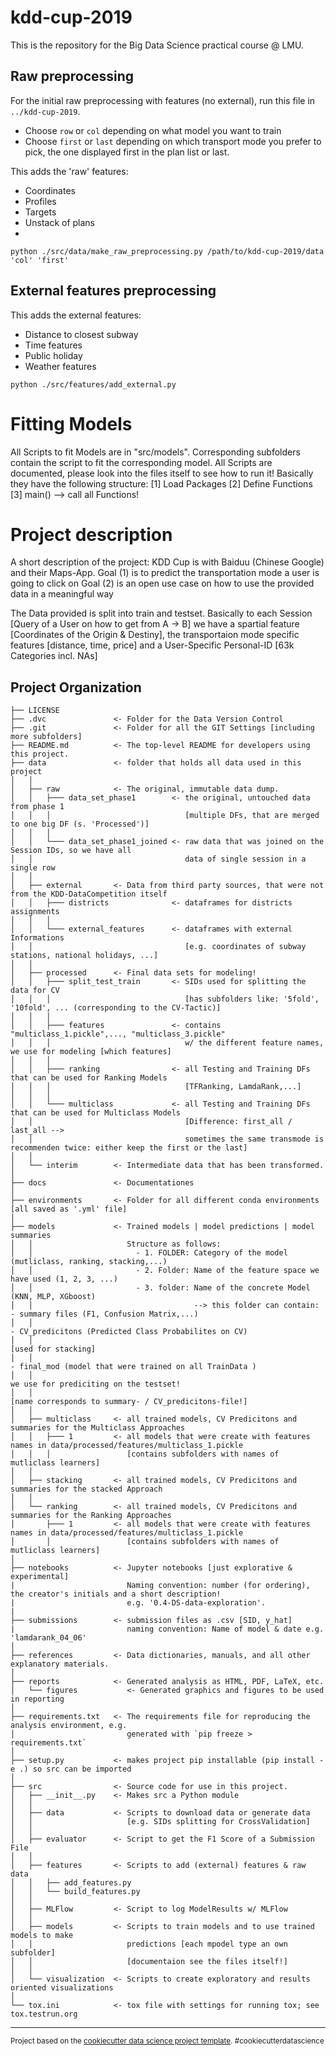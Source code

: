 kdd-cup-2019
==============================
This is the repository for the Big Data Science practical course @ LMU.

## Raw preprocessing

For the initial raw preprocessing with features (no external), run this file in `../kdd-cup-2019`. 

* Choose `row` or `col` depending on what model you want to train
* Choose `first` or `last` depending on which transport mode you prefer to pick, the one displayed first in the plan list or last.

This adds the 'raw' features:

* Coordinates
* Profiles
* Targets
* Unstack of plans
* 

```shell
python ./src/data/make_raw_preprocessing.py /path/to/kdd-cup-2019/data 'col' 'first'
```

## External features preprocessing

This adds the external features:

* Distance to closest subway
* Time features
* Public holiday
* Weather features

```shell
python ./src/features/add_external.py
```

# Fitting Models
All Scripts to fit Models are in "src/models". 
Corresponding subfolders contain the script to fit the corresponding model. 
All Scripts are documented, please look into the files itself to see how to run it!
Basically they have the following structure:
    [1] Load Packages
    [2] Define Functions
    [3] main() --> call all Functions!

# Project description

A short description of the project:
KDD Cup is with Baiduu (Chinese Google) and their Maps-App.
Goal (1) is to predict the transportation mode a user is going to click on
Goal (2) is an open use case on how to use the provided data in a meaningful way 

The Data provided is split into train and testset.
Basically to each Session [Query of a User on how to get from A -> B] we have a spartial feature [Coordinates of the Origin & Destiny],
the transportaion mode specific features [distance, time, price] and a User-Specific Personal-ID [63k Categories incl. NAs]

Project Organization
------------

    ├── LICENSE
    ├── .dvc               <- Folder for the Data Version Control
    ├── .git               <- Folder for all the GIT Settings [including more subfolders]
    ├── README.md          <- The top-level README for developers using this project.
    ├── data               <- folder that holds all data used in this project
    │   │   
    │   ├── raw            <- The original, immutable data dump.
    │   │   ├─── data_set_phase1        <- the original, untouched data from phase 1
    │   │   │                              [multiple DFs, that are merged to one big DF (s. 'Processed')]
    │   │   │    
    │   │   └─── data_set_phase1_joined <- raw data that was joined on the Session IDs, so we have all
    │   │                                  data of single session in a single row 
    │   │
    │   ├── external       <- Data from third party sources, that were not from the KDD-DataCompetition itself
    │   │   ├─── districts              <- dataframes for districts assignments
    │   │   │
    │   │   └─── external_features      <- dataframes with external Informations
    │   │                                  [e.g. coordinates of subway stations, national holidays, ...]
    │   │                       
    │   ├── processed      <- Final data sets for modeling!
    │   │   ├─── split_test_train       <- SIDs used for splitting the data for CV
    │   │   │                              [has subfolders like: '5fold', '10fold', ... (corresponding to the CV-Tactic)]
    │   │   │
    │   │   ├─── features               <- contains "multiclass_1.pickle",..., "multiclass_3.pickle" 
    │   │   │                              w/ the different feature names, we use for modeling [which features]
    │   │   │
    │   │   ├─── ranking                <- all Testing and Training DFs that can be used for Ranking Models 
    │   │   │                              [TFRanking, LamdaRank,...]
    │   │   │      
    │   │   └─── multiclass             <- all Testing and Training DFs that can be used for Multiclass Models
    │   │                                  [Difference: first_all / last_all --> 
    │   │                                  sometimes the same transmode is recommenden twice: either keep the first or the last]
    │   │  
    │   └── interim        <- Intermediate data that has been transformed.
    │
    ├── docs               <- Documentationes
    │
    ├── environments       <- Folder for all different conda environments [all saved as '.yml' file]
    │    
    ├── models             <- Trained models | model predictions | model summaries
    │   │                     Structure as follows:
    │   │                       - 1. FOLDER: Category of the model (mutliclass, ranking, stacking,...)
    │   │                       - 2. Folder: Name of the feature space we have used (1, 2, 3, ...)
    │   │                       - 3. folder: Name of the concrete Model (KNN, MLP, XGboost)
    │   │                                    --> this folder can contain:   - summary files (F1, Confusion Matrix,...)
    │   │                                                                   - CV_predicitons (Predicted Class Probabilites on CV)
    │   │                                                                                     [used for stacking]
    │   │                                                                   - final_mod (model that were trained on all TrainData )
    │   │                                                                     we use for prediciting on the testset!
    │   │                                                                     [name corresponds to summary- / CV_predicitons-file!]
    │   │  
    │   ├── multiclass     <- all trained models, CV Predicitons and summaries for the Multiclass Approaches
    │   │   ├─── 1         <- all models that were create with features names in data/processed/features/multiclass_1.pickle
    │   │   │                 [contains subfolders with names of mutliclass learners]
    │   │
    │   ├── stacking       <- all trained models, CV Predicitons and summaries for the stacked Approach
    │   │
    │   └── ranking        <- all trained models, CV Predicitons and summaries for the Ranking Approaches
    │       ├─── 1         <- all models that were create with features names in data/processed/features/multiclass_1.pickle
    │       │                 [contains subfolders with names of mutliclass learners]
    │
    ├── notebooks          <- Jupyter notebooks [just explorative & experimental]
    |                         Naming convention: number (for ordering), the creator's initials and a short description!
    |                         e.g. '0.4-DS-data-exploration'.                         
    |
    ├── submissions        <- submission files as .csv [SID, y_hat]
    |                         naming convention: Name of model & date e.g. 'lamdarank_04_06'
    │
    ├── references         <- Data dictionaries, manuals, and all other explanatory materials.
    │
    ├── reports            <- Generated analysis as HTML, PDF, LaTeX, etc.
    │   └── figures           <- Generated graphics and figures to be used in reporting
    │
    ├── requirements.txt   <- The requirements file for reproducing the analysis environment, e.g.
    │                         generated with `pip freeze > requirements.txt`
    │
    ├── setup.py           <- makes project pip installable (pip install -e .) so src can be imported
    │
    ├── src                <- Source code for use in this project.
    │   ├── __init__.py    <- Makes src a Python module
    │   │
    │   ├── data           <- Scripts to download data or generate data
    │   │                     [e.g. SIDs splitting for CrossValidation]
    │   │
    │   ├── evaluator      <- Script to get the F1 Score of a Submission File
    │   │
    │   ├── features       <- Scripts to add (external) features & raw data 
    │   │   ├── add_features.py
    │   │   └── build_features.py
    │   │
    │   ├── MLFlow         <- Script to log ModelResults w/ MLFlow
    │   │
    │   ├── models         <- Scripts to train models and to use trained models to make
    │   │                     predictions [each mpodel type an own subfolder]
    │   │                     [documentaion see the files itself!]
    │   │
    │   └── visualization  <- Scripts to create exploratory and results oriented visualizations
    │
    └── tox.ini            <- tox file with settings for running tox; see tox.testrun.org


--------

<p><small>Project based on the <a target="_blank" href="https://drivendata.github.io/cookiecutter-data-science/">cookiecutter data science project template</a>. #cookiecutterdatascience</small></p>
